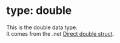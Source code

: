 # type: double

This is the double data type.<br>
It comes from the .net [Direct double struct](https://learn.microsoft.com/en-us/dotnet/api/system.double?view=net-8.0).